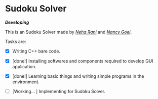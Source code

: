 # Sudoku Solver

***Developing***

This is an Sudoku Solver made by _[Neha Rani](https://github.com/rneha725)_ and _[Nancy Goel](https://github.com/nancygoel62)_.

Tasks are:  
- [x] Writing C++ bare code.  
- [x]  [done!] Installing softwares and components required to develop GUI application.  
- [x]  [done!] Learning basic things and writing simple programs in the environment.  
- [ ]  [Working... ] Implementing for Sudoku Solver. 
 


